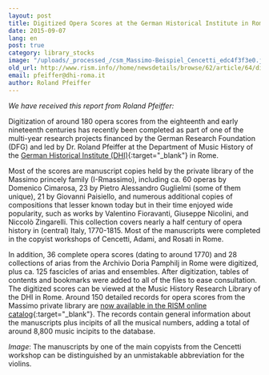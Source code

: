 ```yaml
---
layout: post
title: Digitized Opera Scores at the German Historical Institute in Rome
date: 2015-09-07
lang: en
post: true
category: library_stocks
image: "/uploads/_processed_/csm_Massimo-Beispiel_Cencetti_edc4f3f3e0.jpg"
old_url: http://www.rism.info//home/newsdetails/browse/62/article/64/digitized-opera-scores-at-the-german-historical-institute-in-rome.html
email: pfeiffer@dhi-roma.it
author: Roland Pfeiffer
---
```



_We have received this report from Roland Pfeiffer:_

Digitization of around 180 opera scores from the eighteenth and early nineteenth centuries has recently been completed as part of one of the multi-year research projects financed by the German Research Foundation (DFG) and led by Dr. Roland Pfeiffer at the Department of Music History of the [German Historical Institute (DHI)](http://musica.dhi-roma.it/){:target="_blank"} in Rome.

Most of the scores are manuscript copies held by the private library of the Massimo princely family (I-Rmassimo), including ca. 60 operas by Domenico Cimarosa, 23 by Pietro Alessandro Guglielmi (some of them unique), 21 by Giovanni Paisiello, and numerous additional copies of compositions that lesser known today but in their time enjoyed wide popularity, such as works by Valentino Fioravanti, Giuseppe Nicolini, and Niccolò Zingarelli. This collection covers nearly a half century of opera history in (central) Italy, 1770-1815. Most of the manuscripts were completed in the copyist workshops of Cencetti, Adami, and Rosati in Rome.

In addition, 36 complete opera scores (dating to around 1770) and 28 collections of arias from the Archivio Doria Pamphilj in Rome were digitized, plus ca. 125 fascicles of arias and ensembles. After digitization, tables of contents and bookmarks were added to all of the files to ease consultation. The digitized scores can be viewed at the Music History Research Library of the DHI in Rome. Around 150 detailed records for opera scores from the Massimo private library are [now available in the RISM online catalog](https://opac.rism.info/search?View=rism&siglum=I-Rmassimo){:target="_blank"}. The records contain general information about the manuscripts plus incipits of all the musical numbers, adding a total of around 8,800 music incipits to the database.



_Image_: The manuscripts by one of the main copyists from the Cencetti workshop can be distinguished by an unmistakable abbreviation for the violins.



<script type="text/javascript">var switchTo5x=true;</script><script type="text/javascript" src="http://w.sharethis.com/button/buttons.js"></script><script type="text/javascript">stLight.options({publisher: "9b601438-1ce1-49d8-bfd7-9cff5df54c17", doNotHash: false, doNotCopy: false, hashAddressBar: false});</script>